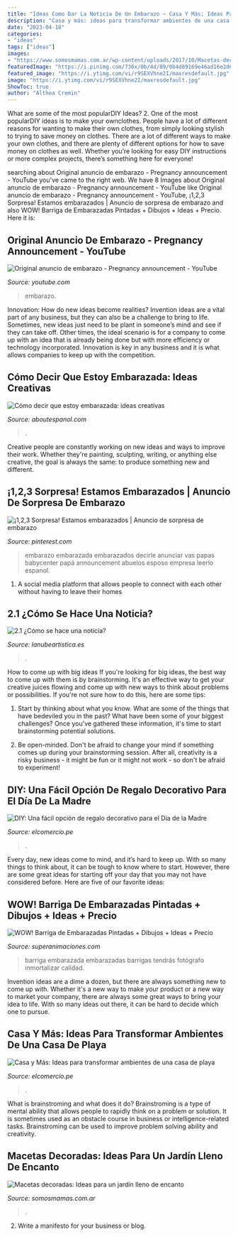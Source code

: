```yaml
---
title: "Ideas Como Dar La Noticia De Un Embarazo ~ Casa Y Más: Ideas Para Transformar Ambientes De Una Casa De Playa"
description: "Casa y más: ideas para transformar ambientes de una casa de playa"
date: "2023-04-18"
categories:
- "ideas"
tags: ["ideas"]
images:
- "https://www.somosmamas.com.ar/wp-content/uploads/2017/10/Macetas-decoradas-2.jpg"
featuredImage: "https://i.pinimg.com/736x/0b/4d/89/0b4d89169e46ad16e2d60947b2dd379d--ideas-bonitas-future-baby.jpg"
featured_image: "https://i.ytimg.com/vi/r9SEXVhne2I/maxresdefault.jpg"
image: "https://i.ytimg.com/vi/r9SEXVhne2I/maxresdefault.jpg"
ShowToc: true
author: "Althea Cremin"
---
```



What are some of the most popularDIY Ideas?
2. One of the most popularDIY ideas is to make your ownclothes. People have a lot of different reasons for wanting to make their own clothes, from simply looking stylish to trying to save money on clothes. There are a lot of different ways to make your own clothes, and there are plenty of different options for how to save money on clothes as well. Whether you’re looking for easy DIY instructions or more complex projects, there’s something here for everyone!

	

		
searching about Original anuncio de embarazo - Pregnancy announcement - YouTube you've came to the right web. We have 8 Images about Original anuncio de embarazo - Pregnancy announcement - YouTube like Original anuncio de embarazo - Pregnancy announcement - YouTube, ¡1,2,3 Sorpresa! Estamos embarazados | Anuncio de sorpresa de embarazo and also WOW! Barriga de Embarazadas Pintadas + Dibujos + Ideas + Precio. Here it is:
		
    
## Original Anuncio De Embarazo - Pregnancy Announcement - YouTube

<img loading=lazy src="https://i.ytimg.com/vi/r9SEXVhne2I/maxresdefault.jpg" onerror="this.onerror=null;this.src='https://tse3.mm.bing.net/th?id=OIP.bRVbkzycaGDJhAKZAEm34wHaEK&amp;pid=15.1';" alt="Original anuncio de embarazo - Pregnancy announcement - YouTube">

_Source: youtube.com_

>embarazo. 

	

Innovation: How do new ideas become realities?
Invention ideas are a vital part of any business, but they can also be a challenge to bring to life. Sometimes, new ideas just need to be plant in someone’s mind and see if they can take off. Other times, the ideal scenario is for a company to come up with an idea that is already being done but with more efficiency or technology incorporated. Innovation is key in any business and it is what allows companies to keep up with the competition.

    
## Cómo Decir Que Estoy Embarazada: Ideas Creativas

<img loading=lazy src="https://www.aboutespanol.com/thmb/f8laH69uwxN8JcD_R03RF6Esf3k=/768x0/filters:no_upscale():max_bytes(150000):strip_icc()/Ani-onesie-2-56a28bc13df78cf772775f21.jpg" onerror="this.onerror=null;this.src='https://tse4.mm.bing.net/th?id=OIP.RJlEk8lLT8Xwi3e-HbMVSwHaFj&amp;pid=15.1';" alt="Cómo decir que estoy embarazada: ideas creativas">

_Source: aboutespanol.com_

>. 

	

Creative people are constantly working on new ideas and ways to improve their work. Whether they're painting, sculpting, writing, or anything else creative, the goal is always the same: to produce something new and different.

    
## ¡1,2,3 Sorpresa! Estamos Embarazados | Anuncio De Sorpresa De Embarazo

<img loading=lazy src="https://i.pinimg.com/736x/0b/4d/89/0b4d89169e46ad16e2d60947b2dd379d--ideas-bonitas-future-baby.jpg" onerror="this.onerror=null;this.src='https://tse4.mm.bing.net/th?id=OIP.0Zl_7ri_vzdT3If_9YDNJwHaHY&amp;pid=15.1';" alt="¡1,2,3 Sorpresa! Estamos embarazados | Anuncio de sorpresa de embarazo">

_Source: pinterest.com_

>embarazo embarazada embarazados decirle anunciar vas papas babycenter papá announcement abuelos esposo empresa leerlo espanol. 

	

1. A social media platform that allows people to connect with each other without having to leave their homes 

    
## 2.1 ¿Cómo Se Hace Una Noticia?

<img loading=lazy src="http://www.lanubeartistica.es/Cultura_Audiovisual/Unidad1/CA1_U1_T2_Contenidos_v01/tacoronte.png" onerror="this.onerror=null;this.src='https://tse4.mm.bing.net/th?id=OIP.SiYZRjPSFiDzLYpygtXC8wHaGs&amp;pid=15.1';" alt="2.1 ¿Cómo se hace una noticia?">

_Source: lanubeartistica.es_

>. 

	

How to come up with big ideas
If you're looking for big ideas, the best way to come up with them is by brainstorming. It's an effective way to get your creative juices flowing and come up with new ways to think about problems or possibilities. If you're not sure how to do this, here are some tips:
1. Start by thinking about what you know. What are some of the things that have bedeviled you in the past? What have been some of your biggest challenges? Once you've gathered these information, it's time to start brainstorming potential solutions.

2. Be open-minded. Don't be afraid to change your mind if something comes up during your brainstorming session. After all, creativity is a risky business - it might be fun or it might not work - so don't be afraid to experiment!


    
## DIY: Una Fácil Opción De Regalo Decorativo Para El Día De La Madre

<img loading=lazy src="https://elcomercio.pe/resizer/7uuCF7EeESZmZGCKmLOb2P4wOw4=/980x528/smart/filters:format(jpeg):quality(75)/arc-anglerfish-arc2-prod-elcomercio.s3.amazonaws.com/public/UPCCAON66RAKFFY4W55PO7NJRI.jpg" onerror="this.onerror=null;this.src='https://tse3.mm.bing.net/th?id=OIP.wJ203lrgADaMW2V1OkqrfwHaD_&amp;pid=15.1';" alt="DIY: Una fácil opción de regalo decorativo para el Día de la Madre">

_Source: elcomercio.pe_

>. 

	

Every day, new ideas come to mind, and it’s hard to keep up. With so many things to think about, it can be tough to know where to start. However, there are some great ideas for starting off your day that you may not have considered before. Here are five of our favorite ideas: 

    
## WOW! Barriga De Embarazadas Pintadas + Dibujos + Ideas + Precio

<img loading=lazy src="https://www.superanimaciones.com/wp-content/uploads/2018/10/pintar-barriga-embarazada-bellypainting.jpg" onerror="this.onerror=null;this.src='https://tse3.mm.bing.net/th?id=OIP.INnoaQLc44LkhZbKVCH0egAAAA&amp;pid=15.1';" alt="WOW! Barriga de Embarazadas Pintadas + Dibujos + Ideas + Precio">

_Source: superanimaciones.com_

>barriga embarazada embarazadas barrigas tendrás fotógrafo inmortalizar calidad. 

	

Invention ideas are a dime a dozen, but there are always something new to come up with. Whether it's a new way to make your product or a new way to market your company, there are always some great ways to bring your idea to life. With so many ideas out there, it can be hard to decide which one to pursue.

    
## Casa Y Más: Ideas Para Transformar Ambientes De Una Casa De Playa

<img loading=lazy src="https://elcomercio.pe/resizer/JYWucnH760ibP6awd4ns2n_QOlA=/980x528/smart/filters:format(jpeg):quality(75)/arc-anglerfish-arc2-prod-elcomercio.s3.amazonaws.com/public/VW2LDCPNG5CEJPYR3CXXT2W5N4.jpg" onerror="this.onerror=null;this.src='https://tse4.mm.bing.net/th?id=OIP.2M_8bYrzpK2g1IYx2MqWQAHaD_&amp;pid=15.1';" alt="Casa y Más: Ideas para transformar ambientes de una casa de playa">

_Source: elcomercio.pe_

>. 

	

What is brainstroming and what does it do?
Brainstroming is a type of mental ability that allows people to rapidly think on a problem or solution. It is sometimes used as an obstacle course in business or intelligence-related tasks. Brainstroming can be used to improve problem solving ability and creativity.

    
## Macetas Decoradas: Ideas Para Un Jardín Lleno De Encanto

<img loading=lazy src="https://www.somosmamas.com.ar/wp-content/uploads/2017/10/Macetas-decoradas-2.jpg" onerror="this.onerror=null;this.src='https://tse3.mm.bing.net/th?id=OIP.1RjsTDqdlYwqNW2FD-iCKAHaGK&amp;pid=15.1';" alt="Macetas decoradas: Ideas para un jardín lleno de encanto">

_Source: somosmamas.com.ar_

>. 

	

2. Write a manifesto for your business or blog.

